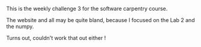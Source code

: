 This is the weekly challenge 3 for the software carpentry course. 

The website and all may be quite bland, because I focused on the Lab 2 and the numpy. 

Turns out, couldn't work that out either ! 


